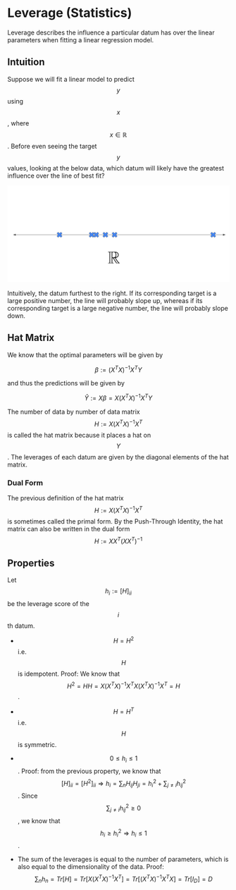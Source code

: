 # Leverage (Statistics)

Leverage describes the influence a particular datum has over the linear parameters
when fitting a linear regression model. 

## Intuition

Suppose we will fit a linear model to predict $$y$$ using $$x$$,
where $$x \in \mathbb{R}$$. Before even seeing the target $$y$$ values,
looking at the below data, which datum will likely have the greatest influence
over the line of best fit?

![](leverage.png)

Intuitively, the datum furthest to the right. If its corresponding target is
a large positive number, the line will probably slope up, whereas if its
corresponding target is a large negative number, the line will probably slope down.

## Hat Matrix

We know that the optimal parameters will be given by

$$ \beta := (X^T X)^{-1} X^T Y$$

and thus the predictions will be given by

$$ \hat{Y} := X \beta = X (X^T X)^{-1} X^T Y$$

The number of data by number of data matrix $$H := X (X^T X)^{-1} X^T$$ is called the hat
matrix because it places a hat on $$Y$$. The leverages of each datum are given by the diagonal
elements of the hat matrix.

### Dual Form

The previous definition of the hat matrix $$H := X (X^T X)^{-1} X^T$$ is sometimes
called the primal form. By the Push-Through Identity, the hat matrix can also be 
written in the dual form $$H := X X^T (X X^T)^{-1}$$

## Properties

Let $$h_i := [H]_{ii}$$ be the leverage score of the $$i$$th datum.

- $$H = H^2$$ i.e. $$H$$ is idempotent. Proof: We know that $$H^2 = H H = X (X^T X)^{-1} X^T X (X^T X)^{-1} X^T = H$$.

- $$H = H^T$$ i.e. $$H$$ is symmetric.

- $$0 \leq h_i \leq 1$$. Proof: from the previous property, we know that 
  $$[H]_{ii} = [H^2]_{ii} \Rightarrow h_i = \sum_{n} H_{ij} H_{ji} = h_i^2 + \sum_{j \neq i} h_{ij}^2$$.
  Since $$\sum_{j \neq i} h_{ij}^2 \geq 0$$, we know that $$h_i \geq h_i^2 \Rightarrow h_i \leq 1$$.

- The sum of the leverages is equal to the number of parameters, which is also equal to the 
  dimensionality of the data. Proof: $$\sum_n h_n = Tr[H] = Tr[X (X^T X)^{-1} X^T] 
  = Tr[(X^T X)^{-1} X^T X ] = Tr[I_D] = D$$



